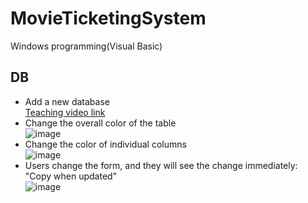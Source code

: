 # MovieTicketingSystem
Windows programming(Visual Basic)

## DB
- Add a new database  
[Teaching video link](https://drive.google.com/file/d/15TqRq4iob28BCrw4loRqDhWjC0QsYFmi/view?usp=sharing)
- Change the overall color of the table  
![image](https://user-images.githubusercontent.com/83296460/208016721-e8cd0a23-16c4-43bc-a994-c4b093d31571.png)
- Change the color of individual columns  
![image](https://user-images.githubusercontent.com/83296460/208019126-f3a53d6f-e5e2-4430-a254-01a5344d93d0.png)
- Users change the form, and they will see the change immediately: "Copy when updated"  
![image](https://user-images.githubusercontent.com/83296460/208016652-6ada49e2-4566-404f-9d73-63aa407decd2.png)
